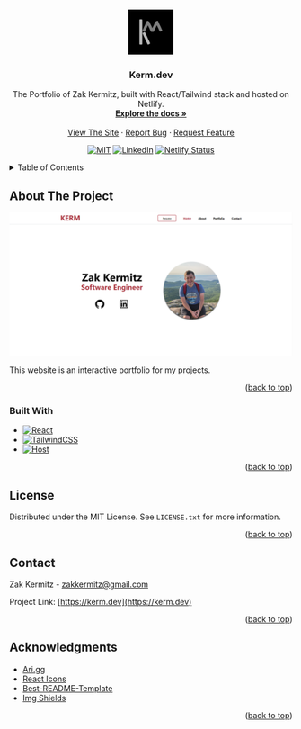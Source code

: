 <a name="readme-top"></a>

<!-- PROJECT SHIELDS -->
<!--
*** I'm using markdown "reference style" links for readability.
*** Reference links are enclosed in brackets [ ] instead of parentheses ( ).
*** See the bottom of this document for the declaration of the reference variables
*** for contributors-url, forks-url, etc. This is an optional, concise syntax you may use.
*** https://www.markdownguide.org/basic-syntax/#reference-style-links
-->

<!-- PROJECT LOGO -->
<br />
<div align="center">
  <a href="https://kerm.dev" target="_blank" rel="noopener noreferrer">
    <img src="src/assets/Kerm-Logo.png" alt="Logo" width="80" height="80">
  </a>

<h3 align="center">Kerm.dev</h3>

  <p align="center">
    The Portfolio of Zak Kermitz, built with React/Tailwind stack and hosted on Netlify.
    <br />
    <a href="https://github.com/KermWasTaken/portfolio-site"><strong>Explore the docs »</strong></a>
    <br />
    <br />
    <a href="https://kerm.dev">View The Site</a>
    ·
    <a href="https://github.com/KermWasTaken/portfolio-site/issues">Report Bug</a>
    ·
    <a href="https://github.com/KermWasTaken/portfolio-site/issues">Request Feature</a>
  </p>

[![MIT][license-shield]][license-url]
[![LinkedIn][linkedin-shield]][linkedin-url]
[![Netlify Status][netlify-shield]][netlify-shield-url]

</div>

<!-- TABLE OF CONTENTS -->
<details>
  <summary>Table of Contents</summary>
  <ol>
    <li>
      <a href="#about-the-project">About The Project</a>
      <ul>
        <li><a href="#built-with">Built With</a></li>
      </ul>
    </li>
    <li><a href="#license">License</a></li>
    <li><a href="#contact">Contact</a></li>
    <li><a href="#acknowledgments">Acknowledgments</a></li>
  </ol>
</details>

<!-- ABOUT THE PROJECT -->

## About The Project

[![Kerm.dev Screen Shot][site-screenshot]](https://kerm.dev)

This website is an interactive portfolio for my projects.

<p align="right">(<a href="#readme-top">back to top</a>)</p>

### Built With

- [![React][React.js]][React-url]
- [![TailwindCSS][Tailwind]][Tailwind-url]
- [![Host][Netlify]][Netlify-url]

<p align="right">(<a href="#readme-top">back to top</a>)</p>

<!-- LICENSE -->

## License

Distributed under the MIT License. See `LICENSE.txt` for more information.

<p align="right">(<a href="#readme-top">back to top</a>)</p>

<!-- CONTACT -->

## Contact

Zak Kermitz - zakkermitz@gmail.com

Project Link: [https://kerm.dev](https://kerm.dev)

<p align="right">(<a href="#readme-top">back to top</a>)</p>

<!-- ACKNOWLEDGMENTS -->

## Acknowledgments

- [Ari.gg](https://github.com/ceiphr/ari.gg)
- [React Icons](https://react-icons.github.io/react-icons/)
- [Best-README-Template](https://github.com/othneildrew/Best-README-Template/blob/master/README.md)
- [Img Shields](https://shields.io)

<p align="right">(<a href="#readme-top">back to top</a>)</p>

<!-- MARKDOWN LINKS & IMAGES -->
<!-- https://www.markdownguide.org/basic-syntax/#reference-style-links -->

[license-shield]: https://img.shields.io/github/license/KermWasTaken/portfolio-site?
[license-url]: https://github.com/KermWasTaken/portfolio-site/blob/main/LICENSE
[linkedin-shield]: https://img.shields.io/badge/-LinkedIn-black.svg?logo=linkedin&colorB=555
[linkedin-url]: https://linkedin.com/in/zacharykermitz
[netlify-shield]: https://api.netlify.com/api/v1/badges/b1cc2ecb-8806-42d2-8ac2-7a214a40265e/deploy-status
[netlify-shield-url]: https://app.netlify.com/sites/kerm/deploys
[site-screenshot]: src/assets/portfolioSite.png
[React.js]: https://img.shields.io/badge/React-20232A?style=for-the-badge&logo=react&logoColor=61DAFB
[React-url]: https://reactjs.org/
[Tailwind]: https://img.shields.io/badge/tailwindcss-%2338B2AC.svg?style=for-the-badge&logo=tailwind-css&logoColor=white
[Tailwind-url]: https://tailwindcss.com/
[Netlify]: https://img.shields.io/badge/netlify-%23000000.svg?style=for-the-badge&logo=netlify&logoColor=#00C7B7
[Netlify-url]: https://www.netlify.com/
